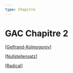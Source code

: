 ```yaml
---
type: Chapitre
---
```


# GAC Chapitre 2

[[Gelfrand-Kolmogorov]]

[[Nullstellensatz]]

[[Radical]]

[//begin]: # "Autogenerated link references for markdown compatibility"
[Gelfrand-Kolmogorov]: ../../Cours/GeoA/Gelfrand-Kolmogorov.md "Gelfrand-Kolmogorov (1939)"
[Nullstellensatz]: ../../Cours/GeoA/Nullstellensatz.md "Nullstellensatz (1893)"
[Radical]: ../../Cours/GeoA/Radical.md "Radical"
[//end]: # "Autogenerated link references"
